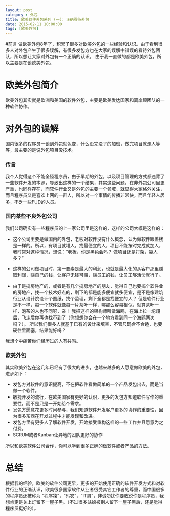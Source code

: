 ```yaml
---
layout: post
category : 外包
title: 欧美软件外包系列 (一): 正确看待外包
date: 2015-02-11 10:00:00
tags: [欧美外包]
---
```





#前言
做欧美外包8年了，积累了很多对欧美外包的一些经验和认识。由于看到很多人对外包产生了很多误解，有很多发包方也在大家的误解中错误的看待外包团队，所以想让大家对外包有一个正确的认识。 由于我一直做的都是欧美外包，所以主要是在谈欧美外包。

# 欧美外包简介

欧美外包其实就是欧洲和美国的软件外包，主要是欧美发达国家和离岸顾团队的一种软件协作。

# 对外包的误解
国内很多的程序员一谈到外包就色变，什么没完没了的加班，做完项目就走人等等，最主要的是说外包项目没技术。

### 传言
我个人觉得这个不能全怪程序员，由于早期的外包，以及项目管理的方式都违背了一些软件开发的本源，导致出这样的一个结果，其实这些问题，在非外包公司里更严重，也同样存在，而软件行业又是外包的主要一个领域，就显得大家格外关注，而且程序员又是喜欢上网的一群人，所以对一个事情的传播非常快，而且年轻人居多，不乏一些FUD的人员。


### 国内某些不良外包公司
我们公司确实有一些程序员的上一家公司里是这样的，这样的公司大概是这样的：

* 这个公司主要是做国内的外包，老板对软件没有什么概念，认为做软件跟盖楼是一样的。所以，有项目就堆人，找最便宜的人，项目不能按时完成就加人，我时常对这种情况，想说：“老板，你是黑色会吗？ 做项目还是打架，靠人多？”

* 这样的公司做项目时，第一要素是最大的利润，也就是最大化的从客户那里赚取利润，赚自己的钱，让客户无钱可赚，赚员工的钱，让员工够活命就行了。

* 由于是搞房地产的，或者是有几个搞房地产的朋友，觉得自己也要搞个软件业的房地产，找一个技术好点的，剩下的都是能多便宜就多便宜，是不是像建筑行业从设计院设计个图纸，找个监理，剩下全都是找便宜的人？ 但是软件行业是不一样，每一个软件就像每一片茶叶一样，哪那么容易相似，就算茶叶一样，泡茶的人也不同呀，亲！ 我把这样的架构师叫做海鸥，在海上拉一坨翔后，飞走后你再也找不到了（你想想你会在一个地方看到同一个海鸥两次吗？）。 所以我们很多人就基于已有的设计来填空，不管尺码合不合适，也要硬往里面塞，结果能好吗？

我想个中痛苦你们经历过的人有共鸣。

### 欧美外包

其实欧美外包在这几年已经有了很大的进步，也越来越多的人愿意做欧美的外包，进步如下：

* 发包方对软件的意识提高，不在把软件看做简单的一个产品发包出去，而是当做一个软件。
* 敏捷开发的流行，在欧美国家有更好的认识，更多的发包方知道软件写作的重要性，而不是只是一开始给个需求。
* 发包方愿意花更多时间参与，我们知道软件开发客户更多的协作的重要性，因为很多东西在开发过程中才能发现和改进。
* 发包方里有更多人了解软件开发，开始接受重构这样的一些工作并且愿意为之付费。
* SCRUM或者Kanban让异地的团队更好的协作

所以和欧美软件公司合作，你可以学到很多正确的做软件或者产品的方法。

# 总结

根据我的经验，欧美的软件公司更早，更多的开始使用正确的软件开发方式和对软件行业的正确认识，欧美很多国家软件从业者很受其它工作者的尊重，而中国很多的程序员还被称为 “程序猿”，“码农”，“IT男”，非诚勿扰你要敢说你是程序员，我想肯定是关上灯留下一屋子黑。（不过很多姑娘被别人留下一屋子黑后，还是觉得程序员挺好的）。